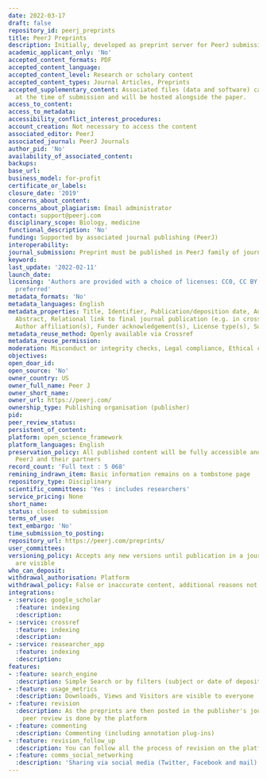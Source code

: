 ```yaml
---
date: 2022-03-17
draft: false
repository_id: peerj_preprints
title: PeerJ Preprints
description: Initially, developed as preprint server for PeerJ submissions
academic_applicant_only: 'No'
accepted_content_formats: PDF
accepted_content_language:
accepted_content_level: Research or scholary content
accepted_content_types: Journal Articles, Preprints
accepted_supplementary_content: Associated files (data and software) can be uploaded
  at the time of submission and will be hosted alongside the paper.
access_to_content:
access_to_metadata:
accessibility_conflict_interest_procedures:
account_creation: Not necessary to access the content
associated_editor: PeerJ
associated_journal: PeerJ Journals
author_pid: 'No'
availability_of_associated_content:
backups:
base_url:
business_model: for-profit
certificate_or_labels:
closure_date: '2019'
concerns_about_content:
concerns_about_plagiarism: Email administrator
contact: support@peerj.com
disciplinary_scope: Biology, medicine
functional_description: 'No'
funding: Supported by associated journal publishing (PeerJ)
interoperability:
journal_submission: Preprint must be published in PeerJ family of journals
keyword:
last_update: '2022-02-11'
launch_date:
licensing: 'Authors are provided with a choice of licenses: CC0, CC BY, with CC BY
  preferred'
metadata_formats: 'No'
metadata_languages: English
metadata_properties: Title, Identifier, Publication/deposition date, Author name(s),
  Abstract, Relational link to final journal publication (e.g. in crossref metadata),
  Author affiliation(s), Funder acknowledgement(s), License type(s), Subject category
metadata_reuse_method: Openly available via Crossref
metadata_reuse_permission:
moderation: Misconduct or integrity checks, Legal compliance, Ethical compliance
objectives:
open_doar_id:
open_source: 'No'
owner_country: US
owner_full_name: Peer J
owner_short_name:
owner_url: https://peerj.com/
ownership_type: Publishing organisation (publisher)
pid:
peer_review_status:
persistent_of_content:
platform: open_science_framework
platform_languages: English
preservation_policy: All published content will be fully accessible and archived by
  PeerJ and their partners
record_count: 'Full text : 5 068'
remining_indrawn_item: Basic information remains on a tombstone page
repository_type: Disciplinary
scientific_committees: 'Yes : includes researchers'
service_pricing: None
short_name:
status: closed to submission
terms_of_use:
text_embargo: 'No'
time_submission_to_posting:
repository_url: https://peerj.com/preprints/
user_committees:
versioning_policy: Accepts any new versions until publication in a journal. All version
  are visible
who_can_deposit:
withdrawal_authorisation: Platform
withdrawal_policy: False or inaccurate content, additional reasons not stated
integrations:
- :service: google_scholar
  :feature: indexing
  :description:
- :service: crossref
  :feature: indexing
  :description:
- :service: reasearcher_app
  :feature: indexing
  :description:
features:
- :feature: search_engine
  :description: Simple Search or by filters (subject or date of deposit)
- :feature: usage_metrics
  :description: Downloads, Views and Visitors are visible to everyone
- :feature: revision
  :description: As the preprints are then posted in the publisher's journals, the
    peer review is done by the platform
- :feature: commenting
  :description: Commenting (including annotation plug-ins)
- :feature: revision_follow_up
  :description: You can follow all the process of revision on the platform
- :feature: comms_social_networking
  :description: 'Sharing via social media (Twitter, Facebook and mail)      https://peerj.com/'
---
```



